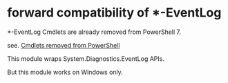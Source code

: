# forward compatibility of \*-EventLog

\*-EventLog Cmdlets are already removed from PowerShell 7.

see. [Cmdlets removed from PowerShell](https://docs.microsoft.com/en-us/powershell/scripting/whats-new/differences-from-windows-powershell?view=powershell-7.2#cmdlets-removed-from-powershell)

This module wraps System.Diagnostics.EventLog APIs.

But this module works on Windows only.
